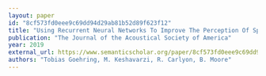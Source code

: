 ```yaml
---
layout: paper
id: "8cf573fd0eee9c69dd94d29ab81b52d89f623f12"
title: "Using Recurrent Neural Networks To Improve The Perception Of Speech In Non-Stationary Noise By People With Cochlear Implants."
publication: "The Journal of the Acoustical Society of America"
year: 2019
external_url: https://www.semanticscholar.org/paper/8cf573fd0eee9c69dd94d29ab81b52d89f623f12
authors: "Tobias Goehring, M. Keshavarzi, R. Carlyon, B. Moore"
---
```

